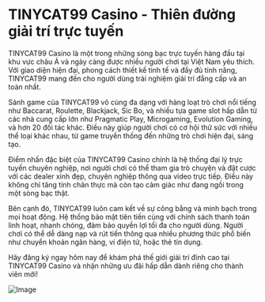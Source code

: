 # TINYCAT99 Casino - Thiên đường giải trí trực tuyến

TINYCAT99 Casino là một trong những sòng bạc trực tuyến hàng đầu tại khu vực châu Á và ngày càng được nhiều người chơi tại Việt Nam yêu thích. Với giao diện hiện đại, phong cách thiết kế tinh tế và đầy đủ tính năng, TINYCAT99 mang đến cho người dùng trải nghiệm giải trí đẳng cấp và an toàn nhất.

Sảnh game của TINYCAT99 vô cùng đa dạng với hàng loạt trò chơi nổi tiếng như Baccarat, Roulette, Blackjack, Sic Bo, và nhiều tựa game slot hấp dẫn từ các nhà cung cấp lớn như Pragmatic Play, Microgaming, Evolution Gaming, và hơn 20 đối tác khác. Điều này giúp người chơi có cơ hội thử sức với nhiều thể loại khác nhau, từ game truyền thống đến những trò chơi hiện đại, sáng tạo.

Điểm nhấn đặc biệt của TINYCAT99 Casino chính là hệ thống đại lý trực tuyến chuyên nghiệp, nơi người chơi có thể tham gia trò chuyện và đặt cược với các dealer xinh đẹp, chuyên nghiệp thông qua video trực tiếp. Điều này không chỉ tăng tính chân thực mà còn tạo cảm giác như đang ngồi trong một sòng bạc thật.

Bên cạnh đó, TINYCAT99 luôn cam kết về sự công bằng và minh bạch trong mọi hoạt động. Hệ thống bảo mật tiên tiến cùng với chính sách thanh toán linh hoạt, nhanh chóng, đảm bảo quyền lợi tối đa cho người dùng. Người chơi có thể dễ dàng nạp và rút tiền thông qua nhiều phương thức phổ biến như chuyển khoản ngân hàng, ví điện tử, hoặc thẻ tín dụng.

Hãy đăng ký ngay hôm nay để khám phá thế giới giải trí đỉnh cao tại TINYCAT99 Casino và nhận những ưu đãi hấp dẫn dành riêng cho thành viên mới!

![Image](https://github.com/user-attachments/assets/bd51ea9f-0666-407b-a7a7-98ead6de688c)